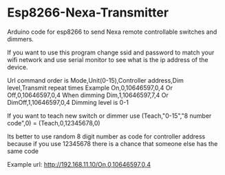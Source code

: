 # Esp8266-Nexa-Transmitter
Arduino code for esp8266 to send Nexa remote controllable switches and dimmers.

If you want to use this program change ssid and password to match your wifi network
and use serial monitor to see what is the ip address of the device.

Url command order is Mode,Unit(0-15),Controller address,Dim level,Transmit repeat times
Example On,0,10646597,0,4 Or Off,0,10646597,0,4 When dimming Dim,1,10646597,7,4 Or DimOff,1,10646597,0,4 Dimming level is 0-1
  
If you want to teach new switch or dimmer use (Teach,"0-15","8 number code",0) = (Teach,0,12345678,0)

Its better to use random 8 digit number as code for controller address because if you use 12345678 there is a chance that someone else has the same code

Example url: http://192.168.11.10/On,0,10646597,0,4
